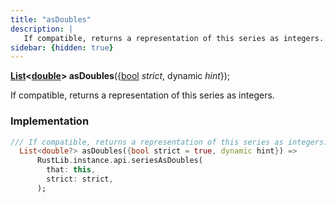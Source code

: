```yaml
---
title: "asDoubles"
description: |
   If compatible, returns a representation of this series as integers.
sidebar: {hidden: true}
---
```

<span class="dart-code"><strong>[List]\<[double]> asDoubles</strong>({<span class="nobr">[bool] <i>strict</i></span>, <span class="nobr">dynamic <i>hint</i></span>});</span>

 If compatible, returns a representation of this series as integers.
### Implementation
```dart
/// If compatible, returns a representation of this series as integers.
  List<double?> asDoubles({bool strict = true, dynamic hint}) =>
      RustLib.instance.api.seriesAsDoubles(
        that: this,
        strict: strict,
      );
```

[double]: https://api.flutter.dev/flutter/dart-core/double-class.html
[List]: https://api.flutter.dev/flutter/dart-core/List-class.html
[bool]: https://api.flutter.dev/flutter/dart-core/bool-class.html